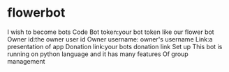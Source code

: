 # flowerbot
I wish to become bots 
Code
Bot token:your bot token like our flower bot
Owner id:the owner user id 
Owner username: owner's username 
Link:a presentation of app
Donation link:your bots donation link
Set up 
This bot is running on python language and it has many features
Of group management
